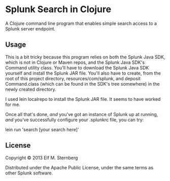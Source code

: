 # Splunk Search in Clojure

A Clojure command line program that enables simple search access to a
Splunk server endpoint.

## Usage

This is a bit tricky because this program relies on both the Splunk
Java SDK, which is not in Clojure or Maven repos, and the Splunk Java
SDK's Command utility class.  You'll have to download the Splunk Java
SDK yourself and install the Splunk JAR file.  You'll also have to
create, from the root of this project directory, resources/com/splunk,
and deposit Command.class (which can be found in the SDK's tree
somewhere) in the newly created directory.

I used lein localrepo to install the Splunk JAR file.  It seems to
have worked for me.

Once all that's done, *and* you've got an instance of Splunk up at
running, *and* you've successfully configure your .splunkrc file, you
can try:

lein run 'search [your search here]'

## License

Copyright © 2013 Elf M. Sternberg

Distributed under the Apache Public License, under the same terms as
other Splunk software.
